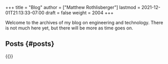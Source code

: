 +++
title = "Blog"
author = ["Matthew Rothlisberger"]
lastmod = 2021-12-01T21:13:33-07:00
draft = false
weight = 2004
+++

Welcome to the archives of my blog on engineering and
technology. There is not much here yet, but there will be more as time
goes on.


## Posts {#posts}

{{<postlist>}}
